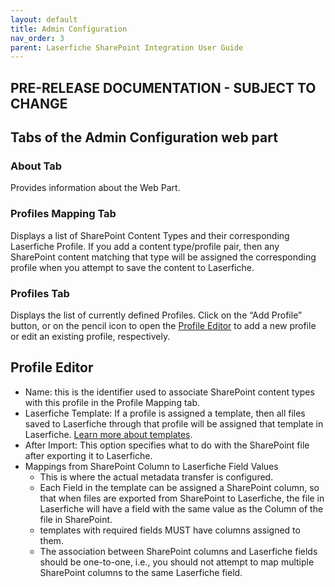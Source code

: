 ```yaml
---
layout: default
title: Admin Configuration
nav_order: 3
parent: Laserfiche SharePoint Integration User Guide
---
```

## PRE-RELEASE DOCUMENTATION - SUBJECT TO CHANGE

## Tabs of the Admin Configuration web part
### About Tab
Provides information about the Web Part.

### Profiles Mapping Tab
Displays a list of SharePoint Content Types and their corresponding Laserfiche Profile. If you add a content type/profile pair, then
any SharePoint content matching that type will be assigned the corresponding profile when you attempt to save the content to Laserfiche.

### Profiles Tab
Displays the list of currently defined Profiles. Click on the “Add Profile” button, or on the pencil icon to open the [Profile Editor](#profile-editor) to add a new profile or edit an existing profile, respectively.

## Profile Editor
- Name: this is the identifier used to associate SharePoint content types with this profile in the Profile Mapping tab.
- Laserfiche Template: If a profile is assigned a template, then all files saved to Laserfiche through that profile will be assigned that template in Laserfiche. [Learn more about templates](https://doc.laserfiche.com/laserfiche.documentation/en-us/Content/Fields_and_Templates.html).
- After Import: This option specifies what to do with the
SharePoint file after exporting it to Laserfiche.
- Mappings from SharePoint Column to Laserfiche Field Values
    - This is where the actual metadata transfer is configured.
    - Each Field in the template can be assigned a SharePoint column, so that when files are exported from SharePoint to Laserfiche, the file in Laserfiche will have a field with the same value as the Column of the file in SharePoint.
    - templates with required fields MUST have columns assigned to them.
    - The association between SharePoint columns and Laserfiche fields should be one-to-one, i.e., you should not attempt to map multiple SharePoint columns to the same Laserfiche field.
